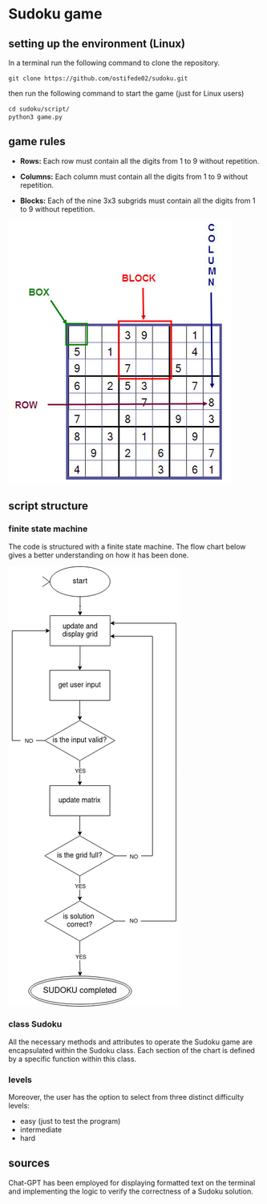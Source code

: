 # Sudoku game
## setting up the environment (Linux)
In a terminal run the following command to clone the repository.
~~~
git clone https://github.com/ostifede02/sudoku.git
~~~
then run the following command to start the game (just for Linux users)
~~~
cd sudoku/script/
python3 game.py
~~~


## game rules
+ **Rows:** Each row must contain all the digits from 1 to 9 without repetition.

+ **Columns:** Each column must contain all the digits from 1 to 9 without repetition.

+ **Blocks:** Each of the nine 3x3 subgrids must contain all the digits from 1 to 9 without repetition.

![Sudoku Rules](utils/images/sudoku_rules.jpg)


## script structure
### finite state machine
The code is structured with a finite state machine. The flow chart below gives a better understanding on how it has been done.

![Sudoku Rules](utils/images/flow_chart.png)

### class Sudoku
All the necessary methods and attributes to operate the Sudoku game are encapsulated within the Sudoku class. Each section of the chart is defined by a specific function within this class.

### levels
Moreover, the user has the option to select from three distinct difficulty levels:
+ easy (just to test the program)
+ intermediate
+ hard


## sources
Chat-GPT has been employed for displaying formatted text on the terminal and implementing the logic to verify the correctness of a Sudoku solution.